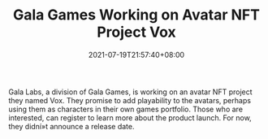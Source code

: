 ﻿---
title: "Gala Games Working on Avatar NFT Project Vox"
date: 2021-07-19T21:57:40+08:00
lastmod: 2021-07-19T16:45:40+08:00
draft: false
authors: ["Jeremy"]
description: "Gala Labs, a division of Gala Games, is working on an avatar NFT project they named Vox. They promise to add playability to the avatars, perhaps using them as characters in their own games portfolio. Those who are interested, can register to learn more about the product launch. For now, they didní»t announce a release date."
featuredImage: "gala-games-working-on-avatar-nft-project-vox.png"
tags: ["Digital Collectibles","Play to Earn"]
categories: ["news"]
news: ["Digital Collectibles"]
weight: 
lightgallery: true
pinned: false
recommend: false
recommend1: false
---

Gala Labs, a division of Gala Games, is working on an avatar NFT project they named Vox. They promise to add playability to the avatars, perhaps using them as characters in their own games portfolio. Those who are interested, can register to learn more about the product launch. For now, they didní»t announce a release date.

<!--more-->

